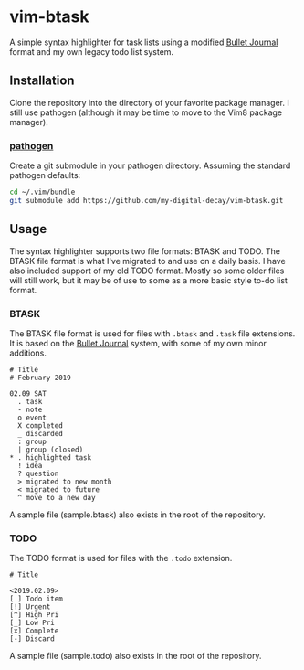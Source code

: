 # vim-btask

A simple syntax highlighter for task lists using a modified [Bullet Journal](https://bulletjournal.com/) format and my own legacy todo list system.

## Installation

Clone the repository into the directory of your favorite package manager. I still use pathogen (although it may be time to move to the Vim8 package manager).

### [pathogen](https://github.com/tpope/vim-pathogen)

Create a git submodule in your pathogen directory. Assuming the standard pathogen defaults:

```sh
cd ~/.vim/bundle
git submodule add https://github.com/my-digital-decay/vim-btask.git
```

## Usage

The syntax highlighter supports two file formats: BTASK and TODO. The BTASK file format is what I've migrated to and use on a daily basis. I have also included support of my old TODO format. Mostly so some older files will still work, but it may be of use to some as a more basic style to-do list format.

### BTASK

The BTASK file format is used for files with `.btask` and `.task` file extensions. It is based on the [Bullet Journal](https://bulletjournal.com/) system, with some of my own minor additions.

```
# Title
# February 2019

02.09 SAT
  . task
  - note
  o event
  X completed
  _ discarded
  : group
  | group (closed)
* . highlighted task
  ! idea
  ? question
  > migrated to new month
  < migrated to future
  ^ move to a new day
```

A sample file (sample.btask) also exists in the root of the repository.

### TODO

The TODO format is used for files with the `.todo` extension.

```
# Title

<2019.02.09>
[ ] Todo item
[!] Urgent
[^] High Pri
[_] Low Pri
[x] Complete
[-] Discard
```

A sample file (sample.todo) also exists in the root of the repository.
